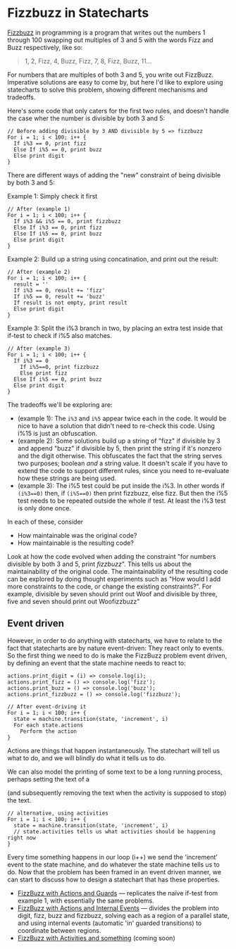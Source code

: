 # Fizzbuzz in Statecharts

[Fizzbuzz](http://wiki.c2.com/?FizzBuzz) in programming is a program that writes out the numbers 1 through 100 swapping out multiples of 3 and 5 with the words Fizz and Buzz respectively, like so:

> 1, 2, Fizz, 4, Buzz, Fizz, 7, 8, Fizz, Buzz, 11…

For numbers that are multiples of both 3 and 5, you write out FizzBuzz.  Imperative solutions are easy to come by, but here I'd like to explore using statecharts to solve this problem, showing different mechanisms and tradeoffs.

Here's some code that only caters for the first two rules, and doesn't handle the case wher the number is divisible by both 3 and 5:

```
// Before adding divisible by 3 AND divisible by 5 => fizzbuzz
For i = 1; i < 100; i++ {
  If i%3 == 0, print fizz
  Else If i%5 == 0, print buzz
  Else print digit
}
```

There are different ways of adding the "new" constraint of being divisible by both 3 and 5:

Example 1: Simply check it first

```
// After (example 1)
For i = 1; i < 100; i++ {
  If i%3 && i%5 == 0, print fizzbuzz
  Else If i%3 == 0, print fizz
  Else If i%5 == 0, print buzz
  Else print digit
}
```

Example 2: Build up a string using concatination, and print out the result:

```
// After (example 2)
For i = 1; i < 100; i++ {
  result = ''
  If i%3 == 0, result += 'fizz'
  If i%5 == 0, result += 'buzz'
  If result is not empty, print result
  Else print digit
}
```

Example 3: Split the i%3 branch in two, by placing an extra test inside that if-test to check if i%5 also matches.

```
// After (example 3)
For i = 1; i < 100; i++ {
  If i%3 == 0
    If i%5==0, print fizzbuzz
    Else print fizz
  Else If i%5 == 0, print buzz
  Else print digit
}
```


The tradeoffs we'll be exploring are:

* (example 1): The `i%3` and `i%5` appear twice each in the code.  It would be nice to have a solution that didn't need to re-check this code.  Using i%15 is just an obfuscation.
* (example 2): Some solutions build up a string of "fizz" if divisible by 3 and append "buzz" if divisible by 5, then print the string if it's nonzero and the digit otherwise.  This obfuscates the fact that the string serves two purposes; boolean _and_ a string value.  It doesn't scale if you have to extend the code to support different rules, since you need to re-evaluate how these strings are being used.
* (example 3): The i%5 test could be put inside the i%3.  In other words if `(i%3==0)` then, if `(i%5==0)` then print fizzbuzz, else fizz.  But then the i%5 test needs to be repeated outside the whole if test. At least the i%3 test is only done once.

In each of these, consider
* How maintainable was the original code?
* How maintainable is the resulting code?

Look at how the code evolved when adding the constraint "for numbers divisible by both 3 and 5, print _fizzbuzz_".  This tells us about the maintainability of the original code. The maintainability of the resulting code can be explored by doing thought experiments such as "How would I add more constraints to the code, or change the existing constraints?".  For example, divisible by seven should print out Woof and divisible by three, five and seven should print out Woofizzbuzz"

## Event driven

However, in order to do anything with statecharts, we have to relate to the fact that statecharts are by nature event-driven: They react only to events.  So the first thing we need to do is make the FizzBuzz problem event driven, by defining an event that the state machine needs to react to:

```
actions.print_digit = (i) => console.log(i);
actions.print_fizz = () => console.log('fizz');
actions.print_buzz = () => console.log('buzz');
actions.print_fizzbuzz = () => console.log('fizzbuzz');

// After event-driving it
For i = 1; i < 100; i++ {
  state = machine.transition(state, 'increment', i)
  For each state.actions
    Perform the action
}
```

Actions are things that happen instantaneously.   The statechart will tell us what to do, and we will blindly do what it tells us to do.

We can also model the printing of some text to be a long running process, perhaps setting the text of a <div> (and subsequently removing the text when the activity is supposed to stop) the text.

```
// alternative, using activities
For i = 1; i < 100; i++ {
  state = machine.transition(state, 'increment', i)
  // state.activities tells us what activities should be happening right now
}
```

Every time something happens in our loop (i++) we send the 'increment' event to the state machine, and do whatever the state machine tells us to do.  Now that the problem has been framed in an event driven manner, we can start to discuss how to design a statechart that has these properties.

* [FizzBuzz with Actions and Guards](fizzbuzz-actions-guards.html) — replicates the naïve if-test from example 1, with essentially the same problems.
* [FizzBuzz with Actions and Internal Events](fizzbuzz-actions-internal-events.html) — divides the problem into digit, fizz, buzz and fizzbuzz, solving each as a region of a parallel state, and using internal events (automatic 'in' guarded transitions) to coordinate between regions.
* [FizzBuzz with Activities and something](#) (coming soon)

